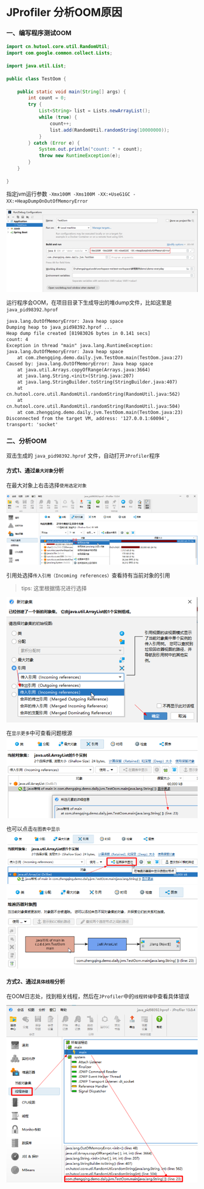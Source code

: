 # JProfiler 分析OOM原因

### 一、编写程序测试OOM

```java
import cn.hutool.core.util.RandomUtil;
import com.google.common.collect.Lists;

import java.util.List;

public class TestOom {

    public static void main(String[] args) {
        int count = 0;
        try {
            List<String> list = Lists.newArrayList();
            while (true) {
                count++;
                list.add(RandomUtil.randomString(10000000));
            }
        } catch (Error e) {
            System.out.println("count: " + count);
            throw new RuntimeException(e);
        }
    }

}
```

指定jvm运行参数 `-Xmx100M -Xms100M -XX:+UseG1GC -XX:+HeapDumpOnOutOfMemoryError`

![img.png](images/jprofiler-oom-analyse-01.png)

运行程序会OOM，在项目目录下生成导出的堆dump文件，比如这里是`java_pid98392.hprof`

```shell
java.lang.OutOfMemoryError: Java heap space
Dumping heap to java_pid98392.hprof ...
Heap dump file created [81983026 bytes in 0.141 secs]
count: 4
Exception in thread "main" java.lang.RuntimeException: java.lang.OutOfMemoryError: Java heap space
	at com.zhengqing.demo.daily.jvm.TestOom.main(TestOom.java:27)
Caused by: java.lang.OutOfMemoryError: Java heap space
	at java.util.Arrays.copyOfRange(Arrays.java:3664)
	at java.lang.String.<init>(String.java:207)
	at java.lang.StringBuilder.toString(StringBuilder.java:407)
	at cn.hutool.core.util.RandomUtil.randomString(RandomUtil.java:562)
	at cn.hutool.core.util.RandomUtil.randomString(RandomUtil.java:504)
	at com.zhengqing.demo.daily.jvm.TestOom.main(TestOom.java:23)
Disconnected from the target VM, address: '127.0.0.1:60094', transport: 'socket'
```

### 二、分析OOM

双击生成的 `java_pid98392.hprof` 文件，自动打开`JProfiler`程序

#### 方式1、通过`最大对象`分析

在最大对象上右击选择`使用选定对象`

![img_1.png](images/jprofiler-oom-analyse-02.png)

引用处选择`传入引用（Incoming references）`查看持有当前对象的引用

> tips: 这里根据情况进行选择

![img_2.png](images/jprofiler-oom-analyse-03.png)

在`显示更多`中可查看问题根源
![img_3.png](images/jprofiler-oom-analyse-04.png)

也可以点击`在图表中显示`
![img.png](images/jprofiler-oom-analyse-06.png)
![img.png](images/jprofiler-oom-analyse-07.png)

#### 方式2、通过`具体线程`分析

在OOM日志处，找到相关线程，然后在`JProfiler`中的`线程转储`中查看具体错误

![img_4.png](images/jprofiler-oom-analyse-05.png)

